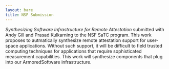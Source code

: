 ```yaml
---
layout: bare
title: NSF Submission
---
```

*Synthesizing Software Infrastructure for Remote Attestation*
submitted with Andy Gill and Prasad Kulkarning to the NSF SaTC
program.  This work proposes to autmatically synthesize remote
attestation support for user-space applications.  Without such
support, it will be difficult to field trusted computing techniques
for applications that require sophisticated measurement capabilities.
This work will synthesize components that plug into our
ArmoredSoftware infrastructure.
